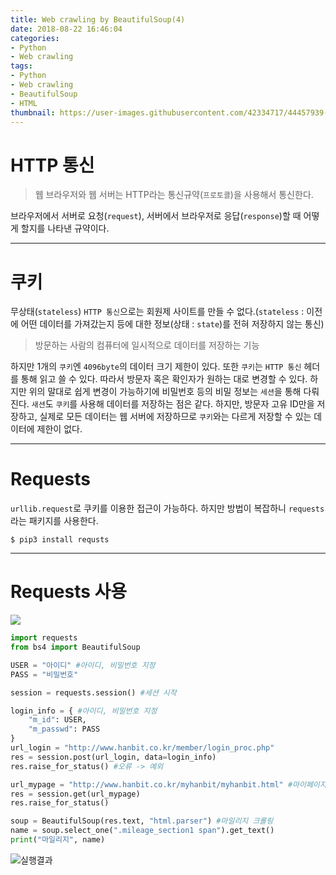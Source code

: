 ```yaml
---
title: Web crawling by BeautifulSoup(4)
date: 2018-08-22 16:46:04
categories:
- Python
- Web crawling
tags:
- Python
- Web crawling
- BeautifulSoup
- HTML
thumbnail: https://user-images.githubusercontent.com/42334717/44457939-9d7a7980-a63f-11e8-8458-29c960ce7ebd.png
---
```

# HTTP 통신
> 웹 브라우저와 웹 서버는 HTTP라는 통신규약(`프로토콜`)을 사용해서 통신한다.

브라우저에서 서버로 요청(`request`), 서버에서 브라우저로 응답(`response`)할 때 어떻게 할지를 나타낸 규약이다.
***
# 쿠키
무상태(`stateless`) `HTTP 통신`으로는 회원제 사이트를 만들 수 없다.(`stateless` : 이전에 어떤 데이터를 가져갔는지 등에 대한 정보(상태 : `state`)를 전혀 저장하지 않는 통신)
> 방문하는 사람의 컴퓨터에 일시적으로 데이터를 저장하는 기능

하지만 1개의 `쿠키`엔 `4096byte`의 데이터 크기 제한이 있다.
또한 `쿠키`는 `HTTP 통신` 헤더를 통해 읽고 쓸 수 있다. 따라서 방문자 혹은 확인자가 원하는 대로 변경할 수 있다.
하지만 위의 말대로 쉽게 변경이 가능하기에 비밀번호 등의 비밀 정보는 `세션`을 통해 다뤄진다.
`새션`도 `쿠키`를 사용해 데이터를 저장하는 점은 같다. 하지만, 방문자 고유 ID만을 저장하고, 실제로 모든 데이터는 웹 서버에 저장하므로 `쿠키`와는 다르게 저장할 수 있는 데이터에 제한이 없다.
<!-- more -->
***
# Requests
`urllib.request`로 쿠키를 이용한 접근이 가능하다.
하지만 방법이 복잡하니 `requests`라는 패키지를 사용한다.
~~~
$ pip3 install requsts
~~~
***
# Requests 사용
![](https://user-images.githubusercontent.com/42334717/44457939-9d7a7980-a63f-11e8-8458-29c960ce7ebd.png)
~~~Python
import requests
from bs4 import BeautifulSoup

USER = "아이디" #아이디, 비밀번호 지정
PASS = "비밀번호"

session = requests.session() #세션 시작

login_info = { #아이디, 비밀번호 지정
    "m_id": USER,
    "m_passwd": PASS
}
url_login = "http://www.hanbit.co.kr/member/login_proc.php"
res = session.post(url_login, data=login_info)
res.raise_for_status() #오류 -> 예외

url_mypage = "http://www.hanbit.co.kr/myhanbit/myhanbit.html" #마이페이지 접속
res = session.get(url_mypage)
res.raise_for_status()

soup = BeautifulSoup(res.text, "html.parser") #마일리지 크롤링
name = soup.select_one(".mileage_section1 span").get_text()
print("마일리지", name)
~~~
![실행결과](https://user-images.githubusercontent.com/42334717/44457941-9eaba680-a63f-11e8-91c4-58b950efd766.png)
